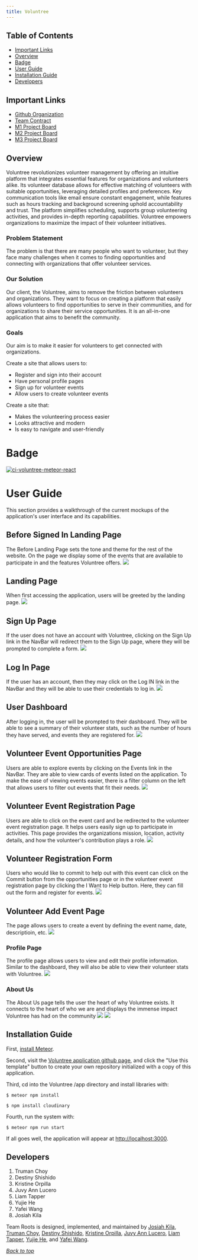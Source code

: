 ```yaml
---
title: Voluntree
---
```

## Table of Contents
* [Important Links](#important-links)
* [Overview](#overview)
* [Badge](#badge)
* [User Guide](#user-guide)
* [Installation Guide](#installation-guide)
* [Developers](#developers)

## Important Links
* <a href = "https://github.com/team-roots">Github Organization</a>
* <a href = "https://docs.google.com/document/d/1SxHmUM0TabvZTdlGjk9RQn5Vs0THKnciOy4t1PnJ_zg/edit?usp=sharing">Team Contract</a>
* <a href = "https://github.com/orgs/team-roots/projects/1">M1 Project Board</a>
* <a href = "https://github.com/orgs/Team-Roots/projects/2">M2 Project Board</a>
* <a href = "https://github.com/orgs/Team-Roots/projects/4">M3 Project Board</a>

## Overview

Voluntree revolutionizes volunteer management by offering an intuitive platform that integrates essential features for organizations and volunteers alike. Its volunteer database allows for effective matching of volunteers with suitable opportunities, leveraging detailed profiles and preferences. Key communication tools like email ensure constant engagement, while features such as hours tracking and background screening uphold accountability and trust. The platform simplifies scheduling, supports group volunteering activities, and provides in-depth reporting capabilities. Voluntree empowers organizations to maximize the impact of their volunteer initiatives.

### Problem Statement

The problem is that there are many people who want to volunteer, but they face many challenges when it comes to finding opportunities and connecting with organizations that offer volunteer services.

### Our Solution

Our client, the Voluntree, aims to remove the friction between volunteers and organizations. They want to focus on creating a platform that easily allows volunteers to find opportunities to serve in their communities, and for organizations to share their service opportunities. It is an all-in-one application that aims to benefit the community.

### Goals

Our aim is to make it easier for volunteers to get connected with organizations.

Create a site that allows users to:
- Register and sign into their account
- Have personal profile pages
- Sign up for volunteer events
- Allow users to create volunteer events

Create a site that:

- Makes the volunteering process easier
- Looks attractive and modern
- Is easy to navigate and user-friendly

# Badge
[![ci-voluntree-meteor-react](https://github.com/Team-Roots/voluntree-meteor-react/actions/workflows/ci.yml/badge.svg)](https://github.com/Team-Roots/voluntree-meteor-react/actions/workflows/ci.yml)

# User Guide

This section provides a walkthrough of the current mockups of the application's user interface and its capabilities.

## Before Signed In Landing Page
The Before Landing Page sets the tone and theme for the rest of the website. On the page we display some of the events that are available to participate in and the features Voluntree offers.
<img src="images/BeforeLanding.PNG">

## Landing Page
When first accessing the application, users will be greeted by the landing page.
<img src="images/M1/LandingPage.png">

## Sign Up Page
If the user does not have an account with Voluntree, clicking on the Sign Up link in the NavBar will redirect them to the Sign Up page, where they will be prompted to complete a form.
<img src="images/M1/SignUp.png">

## Log In Page
If the user has an account, then they may click on the Log IN link in the NavBar and they will be able to use their credentials to log in.
<img src="images/M1/LogIn.png">

## User Dashboard
After logging in, the user will be prompted to their dashboard. They will be able to see a summary of their volunteer stats, such as the number of hours they have served, and events they are registered for.
<img src="images/M1/UserDashboard.png">

## Volunteer Event Opportunities Page
Users are able to explore events by clicking on the Events link in the NavBar. They are able to view cards of events listed on the application. To make the ease of viewing events easier, there is a filter column on the left that allows users to filter out events that fit their needs.
<img src="images/milestone1/VoluntreeEventOpportunitiesPage.PNG">

## Volunteer Event Registration Page
Users are able to click on the event card and be redirected to the volunteer event registration page. It helps users easily sign up to participate in activities. This page provides the organizations mission, location, activity details, and how the volunteer's contribution plays a role.
<img src="images/M1/VolunteerEventRegitration.png">

## Volunteer Registration Form
Users who would like to commit to help out with this event can click on the Commit button from the opportunities page or in the volunteer event registration page by clicking the I Want to Help button. Here, they can fill out the form and register for events.
<img src="images/M1/VolunteerRegistrationForm.png">

## Volunteer Add Event Page
The page allows users to create a event by defining the event name, date, descriptioin, etc.
<img src="images/M3/AddEventM3.PNG">

### Profile Page
The profile page allows users to view and edit their profile information. Similar to the dashboard, they will also be able to view their volunteer stats with Voluntree.
<img src="images/M1/MyAccount.png">

### About Us
The About Us page tells the user the heart of why Voluntree exists. It connects to the heart of who we are and displays the immense impact Voluntree has had on the community
<img src="images/AboutUs1.PNG">
<img src="images/AboutUs2.PNG">

## Installation Guide
 
First, [install Meteor](https://www.meteor.com/install).

Second, visit the [Voluntree application github page](https://github.com/team-roots/voluntree-meteor-app), and click the "Use this template" button to create your own repository initialized with a copy of this application. 

Third, cd into the Voluntree /app directory and install libraries with:

```
$ meteor npm install
```

```
$ npm install cloudinary
```

Fourth, run the system with:

```
$ meteor npm run start
```

If all goes well, the application will appear at [http://localhost:3000](http://localhost:3000).

## Developers

1. Truman Choy
2. Destiny Shishido
3. Kristine Orpilla
4. Juvy Ann Lucero
5. Liam Tapper
6. Yujie He
7. Yafei Wang
8. Josiah Kila

Team Roots is designed, implemented, and maintained by [Josiah Kila](https://josiahkila.github.io), [Truman Choy](https://github.com/choytr), [Destiny Shishido](https://github.com/destinyshishido), [Kristine Orpilla](https://github.com/kristineorpilla03), [Juvy Ann Lucero](https://github.com/juvyannl), [Liam Tapper](https://github.com/tliam1), [Yujie He](https://github.com/colas002), and [Yafei Wang](https://github.com/UHMyafeiwang).

_[Back to top](#important-links)_
